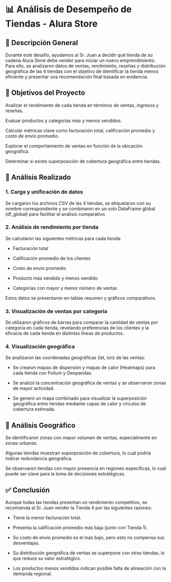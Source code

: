 # 📊 Análisis de Desempeño de Tiendas - Alura Store
## 🧾 Descripción General ##
Durante este desafío, ayudamos al Sr. Juan a decidir qué tienda de su cadena Alura Store debe vender para iniciar un nuevo emprendimiento.
Para ello, se analizaron datos de ventas, rendimiento, reseñas y distribución geográfica de las 4 tiendas con el objetivo de identificar
la tienda menos eficiente y presentar una recomendación final basada en evidencia.

## 📌 Objetivos del Proyecto
Analizar el rendimiento de cada tienda en términos de ventas, ingresos y reseñas.

Evaluar productos y categorías más y menos vendidos.

Calcular métricas clave como facturación total, calificación promedio y costo de envío promedio.

Explorar el comportamiento de ventas en función de la ubicación geográfica.

Determinar si existe superposición de cobertura geográfica entre tiendas.

## 🧠 Análisis Realizado
### 1. Carga y unificación de datos
Se cargaron los archivos CSV de las 4 tiendas, se etiquetaron con su nombre correspondiente y se combinaron en un solo DataFrame global (df_global) para facilitar el análisis comparativo.

### 2. Análisis de rendimiento por tienda
Se calcularon las siguientes métricas para cada tienda:

- Facturación total

- Calificación promedio de los clientes

- Costo de envío promedio

- Producto más vendido y menos vendido

- Categorías con mayor y menor número de ventas

Estos datos se presentaron en tablas resumen y gráficos comparativos.

### 3. Visualización de ventas por categoría
Se utilizaron gráficos de barras para comparar la cantidad de ventas por categoría en cada tienda, revelando preferencias de los clientes y la eficacia de cada tienda en distintas líneas de productos.

### 4. Visualización geográfica
Se analizaron las coordenadas geográficas (lat, lon) de las ventas:

- Se crearon mapas de dispersión y mapas de calor (Heatmaps) para cada tienda con Folium y Geopandas.

- Se analizó la concentración geográfica de ventas y se observaron zonas de mayor actividad.

- Se generó un mapa combinado para visualizar la superposición geográfica entre tiendas mediante capas de calor y círculos de cobertura estimada.

## 🧩 Análisis Geográfico
Se identificaron zonas con mayor volumen de ventas, especialmente en zonas urbanas.

Algunas tiendas muestran superposición de cobertura, lo cual podría indicar redundancia geográfica.

Se observaron tiendas con mayor presencia en regiones específicas, lo cual puede ser clave para la toma de decisiones estratégicas.

## ✅ Conclusión
Aunque todas las tiendas presentan un rendimiento competitivo, se recomienda al Sr. Juan vender la Tienda 4 por las siguientes razones:

- Tiene la menor facturación total.

- Presenta la calificación promedio más baja (junto con Tienda 1).

- Su costo de envío promedio es el más bajo, pero esto no compensa sus desventajas.

- Su distribución geográfica de ventas se superpone con otras tiendas, lo que reduce su valor estratégico.

- Los productos menos vendidos indican posible falta de alineación con la demanda regional.
